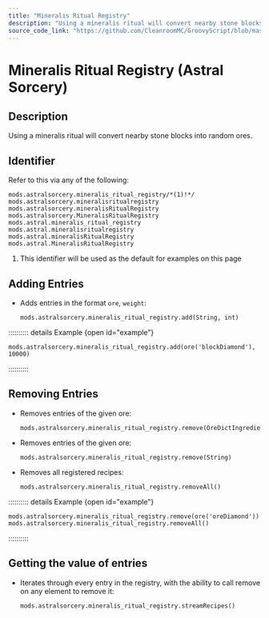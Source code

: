 ```yaml
---
title: "Mineralis Ritual Registry"
description: "Using a mineralis ritual will convert nearby stone blocks into random ores."
source_code_link: "https://github.com/CleanroomMC/GroovyScript/blob/master/src/main/java/com/cleanroommc/groovyscript/compat/mods/astralsorcery/OreChance.java"
---
```


# Mineralis Ritual Registry (Astral Sorcery)

## Description

Using a mineralis ritual will convert nearby stone blocks into random ores.

## Identifier

Refer to this via any of the following:

```groovy:no-line-numbers {1}
mods.astralsorcery.mineralis_ritual_registry/*(1)!*/
mods.astralsorcery.mineralisritualregistry
mods.astralsorcery.mineralisRitualRegistry
mods.astralsorcery.MineralisRitualRegistry
mods.astral.mineralis_ritual_registry
mods.astral.mineralisritualregistry
mods.astral.mineralisRitualRegistry
mods.astral.MineralisRitualRegistry
```

1. This identifier will be used as the default for examples on this page

## Adding Entries

- Adds entries in the format `ore`, `weight`:

    ```groovy:no-line-numbers
    mods.astralsorcery.mineralis_ritual_registry.add(String, int)
    ```

:::::::::: details Example {open id="example"}
```groovy:no-line-numbers
mods.astralsorcery.mineralis_ritual_registry.add(ore('blockDiamond'), 10000)
```

::::::::::

## Removing Entries

- Removes entries of the given ore:

    ```groovy:no-line-numbers
    mods.astralsorcery.mineralis_ritual_registry.remove(OreDictIngredient)
    ```

- Removes entries of the given ore:

    ```groovy:no-line-numbers
    mods.astralsorcery.mineralis_ritual_registry.remove(String)
    ```

- Removes all registered recipes:

    ```groovy:no-line-numbers
    mods.astralsorcery.mineralis_ritual_registry.removeAll()
    ```

:::::::::: details Example {open id="example"}
```groovy:no-line-numbers
mods.astralsorcery.mineralis_ritual_registry.remove(ore('oreDiamond'))
mods.astralsorcery.mineralis_ritual_registry.removeAll()
```

::::::::::

## Getting the value of entries

- Iterates through every entry in the registry, with the ability to call remove on any element to remove it:

    ```groovy:no-line-numbers
    mods.astralsorcery.mineralis_ritual_registry.streamRecipes()
    ```
